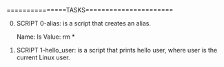 
===============TASKS======================

 0. SCRIPT 0-alias: is a script that creates an alias.

	Name: ls
	Value: rm *

 1. SCRIPT 1-hello_user: is a script that prints hello user, where user is the current Linux user.
